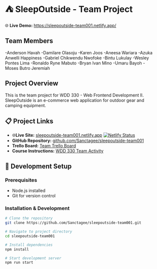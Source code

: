 # ⛺ SleepOutside - Team Project

🌐 **Live Demo:** https://sleepoutside-team001.netlify.app/

## Team Members

-Anderson Havah
-Damilare Olasoju
-Karen Joos
-Aneesa Wariara
-Azuka Anwelli Happiness
-Gabriel Chikwendu Nwofoke
-Bintu Lukulay
-Wesley Pontes Lima
-Ronaldo Ryne Mabuto
-Bryan Ivan Mino
-Umaru Bayoh
-Moses Butro Jeremiah

## Project Overview

This is the team project for WDD 330 - Web Frontend Development II. SleepOutside is an e-commerce web application for outdoor gear and camping equipment.

## 📋 Project Links

- 🌐**Live Site:** [sleepoutside-team001.netlify.app](https://sleepoutside-team001.netlify.app/)
[![Netlify Status](https://api.netlify.com/api/v1/badges/a7b5e13b-8238-4989-804c-fe84e2a90eb7/deploy-status)](https://app.netlify.com/projects/sleepoutside-team001/deploys)
- **GitHub Repository:** [github.com/Sanctagee/sleepoutside-team001](https://github.com/Sanctagee/sleepoutside-team001)
- **Trello Board:** [Team Trello Board](https://trello.com/invite/b/6900d6b8e77c439a848068ba/ATTI4bdb74e880875a0e261612d28dd2d06e0FF058FA/sleep-outside-team-project-team-001)
- **Course Instructions:** [WDD 330 Team Activity](https://byui-cse.github.io/wdd330-ww-course/week01/team.html)

## 🚀 Development Setup

### Prerequisites

- Node.js installed
- Git for version control

### Installation & Development

```bash
# Clone the repository
git clone https://github.com/Sanctagee/sleepoutside-team001.git

# Navigate to project directory
cd sleepoutside-team001

# Install dependencies
npm install

# Start development server
npm run start